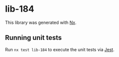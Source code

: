 # lib-184

This library was generated with [Nx](https://nx.dev).

## Running unit tests

Run `nx test lib-184` to execute the unit tests via [Jest](https://jestjs.io).
